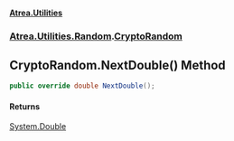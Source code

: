 #### [Atrea.Utilities](./index.md 'index')
### [Atrea.Utilities.Random](./Atrea-Utilities-Random.md 'Atrea.Utilities.Random').[CryptoRandom](./Atrea-Utilities-Random-CryptoRandom.md 'Atrea.Utilities.Random.CryptoRandom')
## CryptoRandom.NextDouble() Method
```csharp
public override double NextDouble();
```
#### Returns
[System.Double](https://docs.microsoft.com/en-us/dotnet/api/System.Double 'System.Double')  
